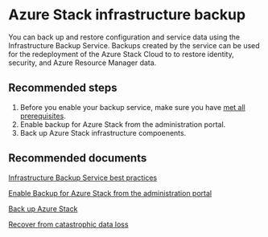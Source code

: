 <properties
    pageTitle="Azure Stack infrastructure backup"
    description=""
    service="microsoft.azurestack"
    resource="azurestack"
    authors=""
    displayOrder=""
    selfHelpType="generic"
    supportTopicIds="32591340"
    resourceTags=""
    productPesIds="16226"
    cloudEnvironments="public"
/>

# Azure Stack infrastructure backup
You can back up and restore configuration and service data using the Infrastructure Backup Service. Backups created by the service can be used for the redeployment of the Azure Stack Cloud to to restore identity, security, and Azure Resource Manager data.

## **Recommended steps**

1. Before you enable your backup service, make sure you have [met all prerequisites](https://docs.microsoft.com/azure/azure-stack/azure-stack-backup-infrastructure-backup#verify-requirements-for-the-infrastructure-backup-service).
2. Enable backup for Azure Stack from the administration portal.
3. Back up Azure Stack infrastructure compoenents.

## **Recommended documents**

[Infrastructure Backup Service best practices](https://docs.microsoft.com/azure/azure-stack/azure-stack-backup-best-practices)

[Enable Backup for Azure Stack from the administration portal](https://docs.microsoft.com/azure/azure-stack/azure-stack-backup-enable-backup-console)

[Back up Azure Stack](https://docs.microsoft.com/azure/azure-stack/azure-stack-backup-back-up-azure-stack)

[Recover from catastrophic data loss](https://docs.microsoft.com/azure/azure-stack/azure-stack-backup-recover-data)